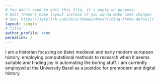 ```yaml
---
# You don't need to edit this file, it's empty on purpose.
# Edit theme's home layout instead if you wanna make some changes
# See: https://jekyllrb.com/docs/themes/#overriding-theme-defaults
layout: single
# title: 
author_profile: true
permalink: /
---
```


I am a historian focusing on (late) medieval and early modern european history, employing computational methods to research when it seems suitable and finding joy in automating the boring stuff.
I am currently employed at the University Basel as a postdoc for premodern and digital history. 
